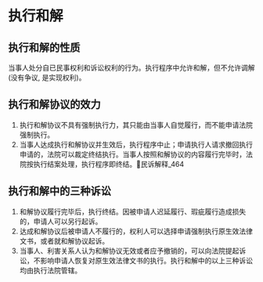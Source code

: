 # 执行和解

## 执行和解的性质
当事人处分自已民事权利和诉讼权利的行为。执行程序中允许和解，但不允许调解(没有争议, 是实现权利)。


## 执行和解协议的效力

1. 执行和解协议不具有强制执行力，其只能由当事人自觉履行，而不能申请法院强制执行。
2. 当事人达成执行和解协议并生效后，执行程序中止；申请执行人请求撤回执行申请的，法院可以裁定终结执行。当事人按照和解协议的内容履行完毕时，法院按执行结案处理，执行程序即终结。🚪民诉解释_464

## 执行和解中的三种诉讼

1. 和解协议履行完毕后，执行终结。因被申请人迟延履行、瑕疵履行造成损失的，申请人可以另行起诉。
2. 达成和解协议后被申请人不履行的，权利人可以选择申请强制执行原生效法律文书，或者就和解协议起诉。
3. 当事人、利害关系人认为和解协议无效或者应予撤销的，可以向法院提起诉讼，不影响申请人恢复对原生效法律文书的执行。执行和解中的以上三种诉讼均由执行法院管辖。